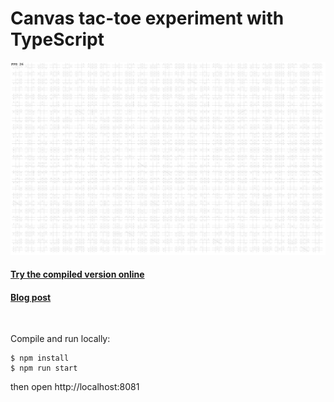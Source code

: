 # Canvas tac-toe experiment with TypeScript

![alt text](https://github.com/jukkhop/ts-tac-toe/blob/master/screenshot.png 'Screenshot')

#### [Try the compiled version online][compiled]

#### [Blog post][post]

[compiled]: https://placeholder.com
[post]: https://placeholder.com

<br>

Compile and run locally:

```
$ npm install
$ npm run start
```

then open http://localhost:8081
